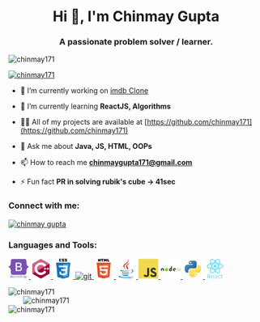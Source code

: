 <h1 align="center">Hi 👋, I'm Chinmay Gupta</h1>
<h3 align="center">A passionate problem solver / learner.</h3>

<p align="left"> <img src="https://komarev.com/ghpvc/?username=chinmay171&label=Profile%20views&color=0e75b6&style=flat" alt="chinmay171" /> </p>

<p align="left"> <a href="https://github.com/ryo-ma/github-profile-trophy"><img src="https://github-profile-trophy.vercel.app/?username=chinmay171" alt="chinmay171" /></a> </p>

- 🔭 I’m currently working on [imdb Clone](https://github.com/chinmay171/Movies-App)

- 🌱 I’m currently learning **ReactJS, Algorithms**

- 👨‍💻 All of my projects are available at [https://github.com/chinmay171](https://github.com/chinmay171)

- 💬 Ask me about **Java, JS, HTML, OOPs**

- 📫 How to reach me **chinmaygupta171@gmail.com**

- ⚡ Fun fact **PR in solving rubik's cube -> 41sec**

<h3 align="left">Connect with me:</h3>
<p align="left">
<a href="https://linkedin.com/in/chinmay gupta" target="blank"><img align="center" src="https://raw.githubusercontent.com/rahuldkjain/github-profile-readme-generator/master/src/images/icons/Social/linked-in-alt.svg" alt="chinmay gupta" height="30" width="40" /></a>
</p>

<h3 align="left">Languages and Tools:</h3>
<p align="left"> <a href="https://getbootstrap.com" target="_blank" rel="noreferrer"> <img src="https://raw.githubusercontent.com/devicons/devicon/master/icons/bootstrap/bootstrap-plain-wordmark.svg" alt="bootstrap" width="40" height="40"/> </a> <a href="https://www.w3schools.com/cpp/" target="_blank" rel="noreferrer"> <img src="https://raw.githubusercontent.com/devicons/devicon/master/icons/cplusplus/cplusplus-original.svg" alt="cplusplus" width="40" height="40"/> </a> <a href="https://www.w3schools.com/css/" target="_blank" rel="noreferrer"> <img src="https://raw.githubusercontent.com/devicons/devicon/master/icons/css3/css3-original-wordmark.svg" alt="css3" width="40" height="40"/> </a> <a href="https://git-scm.com/" target="_blank" rel="noreferrer"> <img src="https://www.vectorlogo.zone/logos/git-scm/git-scm-icon.svg" alt="git" width="40" height="40"/> </a> <a href="https://www.w3.org/html/" target="_blank" rel="noreferrer"> <img src="https://raw.githubusercontent.com/devicons/devicon/master/icons/html5/html5-original-wordmark.svg" alt="html5" width="40" height="40"/> </a> <a href="https://www.java.com" target="_blank" rel="noreferrer"> <img src="https://raw.githubusercontent.com/devicons/devicon/master/icons/java/java-original.svg" alt="java" width="40" height="40"/> </a> <a href="https://developer.mozilla.org/en-US/docs/Web/JavaScript" target="_blank" rel="noreferrer"> <img src="https://raw.githubusercontent.com/devicons/devicon/master/icons/javascript/javascript-original.svg" alt="javascript" width="40" height="40"/> </a> <a href="https://nodejs.org" target="_blank" rel="noreferrer"> <img src="https://raw.githubusercontent.com/devicons/devicon/master/icons/nodejs/nodejs-original-wordmark.svg" alt="nodejs" width="40" height="40"/> </a> <a href="https://www.python.org" target="_blank" rel="noreferrer"> <img src="https://raw.githubusercontent.com/devicons/devicon/master/icons/python/python-original.svg" alt="python" width="40" height="40"/> </a> <a href="https://reactjs.org/" target="_blank" rel="noreferrer"> <img src="https://raw.githubusercontent.com/devicons/devicon/master/icons/react/react-original-wordmark.svg" alt="react" width="40" height="40"/> </a> </p>

<p><img align="left" width="475px" src="https://github-readme-stats.vercel.app/api/top-langs?username=chinmay171&show_icons=true&locale=en&layout=compact" alt="chinmay171" /></p>

<p>&nbsp;<img align="right" width="475px" src="https://github-readme-stats.vercel.app/api?username=chinmay171&show_icons=true&locale=en" alt="chinmay171" /></p>

<p>                                                                                                     </p>

<p><img align="center" width="475px" src="https://github-readme-streak-stats.herokuapp.com/?user=chinmay171&" alt="chinmay171" /></p>
